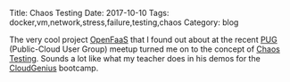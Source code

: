 Title: Chaos Testing
Date: 2017-10-10
Tags: docker,vm,network,stress,failure,testing,chaos
Category: blog

The very cool project [OpenFaaS](https://github.com/openfaas/openfaas/) that I found out about at the recent [PUG](https://puggrounp.com) (Public-Cloud User Group) meetup turned me on to the concept of [Chaos Testing](https://codefresh.io/blog/chaos_testing_docker/).  Sounds a lot like what my teacher does in his demos for the [CloudGenius](https://be.a.cloudgeni.us) bootcamp.
